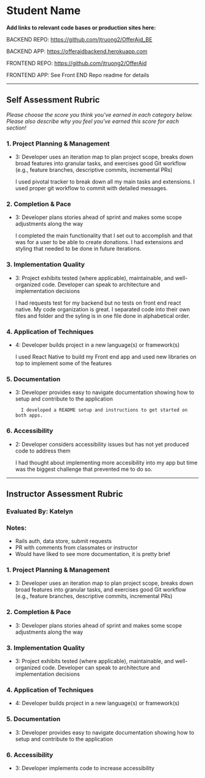 # Student Name

**Add links to relevant code bases or production sites here:**

BACKEND REPO: https://github.com/jtruong2/OfferAid_BE

BACKEND APP: https://offeraidbackend.herokuapp.com

FRONTEND REPO: https://github.com/jtruong2/OfferAid

FRONTEND APP: See Front END Repo readme for details

---------------

Self Assessment Rubric
------------

_Please choose the score you think you've earned in each category below. Please also describe why you feel you've earned this score for each section!_

### 1. Project Planning & Management


*   3: Developer uses an iteration map to plan project scope, breaks down broad features into granular tasks, and exercises good Git workflow (e.g., feature branches, descriptive commits, incremental PRs)

    I used pivotal tracker to break down all my main tasks and extensions. I used proper git workflow to commit with detailed messages.

### 2. Completion & Pace

*   3: Developer plans stories ahead of sprint and makes some scope adjustments along the way

    I completed the main functionality that I set out to accomplish and that was for a user to be able to create donations.
     I had extensions and styling that needed to be done in future iterations.

### 3. Implementation Quality


*   3: Project exhibits tested (where applicable), maintainable, and well-organized code. Developer can speak to architecture and implementation decisions

     I had requests test for my backend but no tests on front end react native. My code organization is great. I separated code into their own files and folder and the syling is in one file done in alphabetical order.

### 4. Application of Techniques

*   4: Developer builds project in a new language(s) or framework(s)

     I used React Native to build my Front end app and used new libraries on top to implement some of the features

### 5. Documentation

*   3: Developer provides easy to navigate documentation showing how to setup and contribute to the application

          I developed a README setup and instructions to get started on both apps.

### 6. Accessibility

*   2: Developer considers accessibility issues but has not yet produced code to address them

     I had thought about implementing more accesibility into my app but time was the biggest challenge that prevented me to do so.

---------------


Instructor Assessment Rubric
------------

### Evaluated By: Katelyn

### Notes:

- Rails auth, data store, submit requests
- PR with comments from classmates or instructor
- Would have liked to see more documentation, it is pretty brief

### 1. Project Planning & Management

*   3: Developer uses an iteration map to plan project scope, breaks down broad features into granular tasks, and exercises good Git workflow (e.g., feature branches, descriptive commits, incremental PRs)

### 2. Completion & Pace

*   3: Developer plans stories ahead of sprint and makes some scope adjustments along the way

### 3. Implementation Quality

*   3: Project exhibits tested (where applicable), maintainable, and well-organized code. Developer can speak to architecture and implementation decisions

### 4. Application of Techniques

*   4: Developer builds project in a new language(s) or framework(s)

### 5. Documentation

*   3: Developer provides easy to navigate documentation showing how to setup and contribute to the application

### 6. Accessibility

*   3: Developer implements code to increase accessibility
